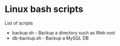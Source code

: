 # Linux bash scripts

List of scripts

* backup.sh - Backup a directory such as Web root
* db-backup.sh - Backup a MySQL DB